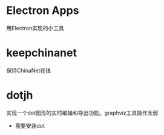 # Electron Apps

用Electron实现的小工具

# keepchinanet
保持ChinaNet在线

# dotjh
实现一个dot图形的实时编辑和导出功能。graphviz工具操作太弱
- 需要安装dot